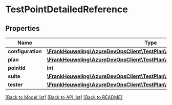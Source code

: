 # TestPointDetailedReference

## Properties
Name | Type | Description | Notes
------------ | ------------- | ------------- | -------------
**configuration** | [**\FrankHouweling\AzureDevOpsClient\TestPlan\Model\TestConfigurationReference**](TestConfigurationReference.md) |  | [optional] 
**plan** | [**\FrankHouweling\AzureDevOpsClient\TestPlan\Model\TestPlanReference**](TestPlanReference.md) |  | [optional] 
**pointId** | **int** |  | [optional] 
**suite** | [**\FrankHouweling\AzureDevOpsClient\TestPlan\Model\TestSuiteReference**](TestSuiteReference.md) |  | [optional] 
**tester** | [**\FrankHouweling\AzureDevOpsClient\TestPlan\Model\IdentityRef**](IdentityRef.md) |  | [optional] 

[[Back to Model list]](../README.md#documentation-for-models) [[Back to API list]](../README.md#documentation-for-api-endpoints) [[Back to README]](../README.md)


